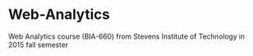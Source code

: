 # Web-Analytics
Web Analytics course (BIA-660) from Stevens Institute of Technology in 2015 fall semester
